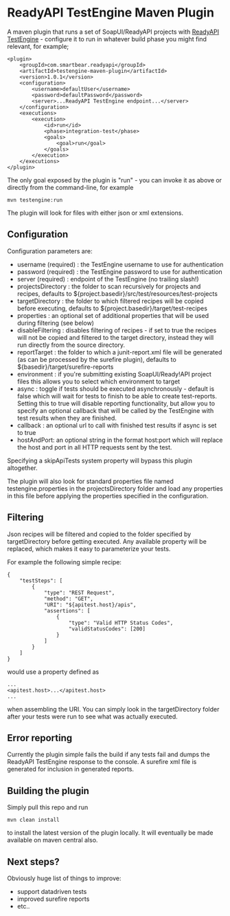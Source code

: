 # ReadyAPI TestEngine Maven Plugin

A maven plugin that runs a set of SoapUI/ReadyAPI projects with [ReadyAPI TestEngine](https://smartbear.com/product/ready-api/testengine/overview/) - 
configure it to run in whatever build phase you might find relevant, for example;

```
<plugin>
    <groupId>com.smartbear.readyapi</groupId>
    <artifactId>testengine-maven-plugin</artifactId>
    <version>1.0.1</version>
    <configuration>
        <username>defaultUser</username>
        <password>defaultPassword</password>
        <server>...ReadyAPI TestEngine endpoint...</server>
    </configuration>
    <executions>
        <execution>
            <id>run</id>
            <phase>integration-test</phase>
            <goals>
                <goal>run</goal>
            </goals>
        </execution>
    </executions>
</plugin>
```

The only goal exposed by the plugin is "run" - you can invoke it as above or directly from the command-line, for example

```
mvn testengine:run 
```

The plugin will look for files with either json or xml extensions.

## Configuration

Configuration parameters are:

* username (required) : the TestEngine username to use for authentication
* password (required) : the TestEngine password to use for authentication
* server (required) : endpoint of the TestEngine (no trailing slash!)
* projectsDirectory : the folder to scan recursively for projects and recipes, defaults to ${project.basedir}/src/test/resources/test-projects
* targetDirectory : the folder to which filtered recipes will be copied before executing, defaults
to ${project.basedir}/target/test-recipes
* properties : an optional set of additional properties that will be used during filtering (see below)
* disableFiltering : disables filtering of recipes - if set to true the recipes will not be copied and filtered
to the target directory, instead they will run directly from the source directory.
* reportTarget : the folder to which a junit-report.xml file will be generated (as can be processed by 
the surefire plugin), defaults to ${basedir}/target/surefire-reports
* environment : if you're submitting existing SoapUI/Ready!API project files this allows you to select which environment 
to target
* async : toggle if tests should be executed asynchronously - default is false which will wait for tests to finish 
 to be able to create test-reports. Setting this to true will disable reporting functionality, but allow you 
to specify an optional callback that will be called by the TestEngine with test results when they are finished.
* callback : an optional url to call with finished test results if async is set to true 
* hostAndPort: an optional string in the format host:port which will replace the host and port in all HTTP requests sent by the test.

Specifying a skipApiTests system property will bypass this plugin altogether.

The plugin will also look for standard properties file named testengine.properties in the projectsDirectory folder and
load any properties in this file before applying the properties specified in the configuration.

## Filtering

Json recipes will be filtered and copied to the folder specified by targetDirectory before getting executed. 
Any available property will be replaced, which makes it easy to parameterize your tests.

For example the following simple recipe:

```
{
    "testSteps": [
        {
            "type": "REST Request",
            "method": "GET",
            "URI": "${apitest.host}/apis",
            "assertions": [
                {
                    "type": "Valid HTTP Status Codes",
                    "validStatusCodes": [200]
                }
            ]
        }
    ]
}
```

would use a property defined as 

```
...
<apitest.host>...</apitest.host>
...
```              

when assembling the URI. You can simply look in the targetDirectory folder after your tests were run to see what was 
actually executed.

## Error reporting

Currently the plugin simple fails the build if any tests fail and dumps the ReadyAPI TestEngine 
response to the console. A surefire xml file is generated for inclusion in generated reports.

## Building the plugin

Simply pull this repo and run 

```
mvn clean install
```

to install the latest version of the plugin locally. It will eventually be made available on maven central also.


## Next steps?

Obviously huge list of things to improve:
- support datadriven tests
- improved surefire reports
- etc..
